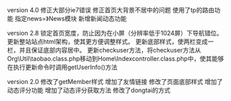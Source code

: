 version 4.0
修正大部分ie7错误
修正首页大背景不居中的问题
使用了tp的路由功能 指定news=》News模块
新增新闻动态功能

version 2.8
锁定首页宽度，防止因为在小屏（分辨率低于1024屏）下导航错位。
更新整站站点html架构，使其更方便调整样式。
更新底部样式，使两栏变成一栏，并且保证底部内容居中。
更新checkuser方法，将checkuser方法从Org\Util\taobao.class.php移动到Home\Indexcontroller.class.php中，使其能够在执行更新命令时调用getUserInfo()方法

version 2.0
修改了getMember样式
增加了友情链接
修改了页面底部样式
增加了动态评分功能
增加了动态评分获取方法
修改了dongtai的方式
